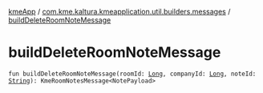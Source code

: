 [kmeApp](../index.md) / [com.kme.kaltura.kmeapplication.util.builders.messages](index.md) / [buildDeleteRoomNoteMessage](./build-delete-room-note-message.md)

# buildDeleteRoomNoteMessage

`fun buildDeleteRoomNoteMessage(roomId: `[`Long`](https://kotlinlang.org/api/latest/jvm/stdlib/kotlin/-long/index.html)`, companyId: `[`Long`](https://kotlinlang.org/api/latest/jvm/stdlib/kotlin/-long/index.html)`, noteId: `[`String`](https://kotlinlang.org/api/latest/jvm/stdlib/kotlin/-string/index.html)`): KmeRoomNotesMessage<NotePayload>`